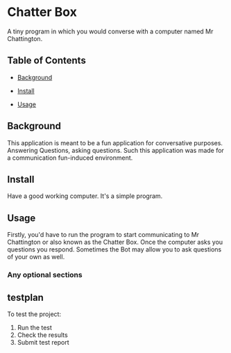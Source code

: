 
# Chatter Box 

A tiny program in which you would converse with a computer named Mr Chattington.

## Table of Contents

- [Background](#background)

- [Install](#install)

- [Usage](#usage)

## Background

This application is meant to be a fun application for conversative purposes. Answering Questions, asking questions. Such this application was made for a communication fun-induced environment.

## Install

Have a good working computer. It's a simple program.

## Usage

Firstly, you'd have to run the program to start communicating to Mr Chattington or also known as the Chatter Box. Once the computer asks you questions you respond. Sometimes the Bot may allow you to ask questions of your own as well.

### Any optional sections

## testplan
To test the project:

1. Run the test
2. Check the results
3. Submit test report
